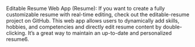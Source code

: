 Editable Resume Web App (Resume):
If you want to create a fully customizable resume with real-time editing, check out the editable-resume project on GitHub.
This web app allows users to dynamically add skills, hobbies, and competencies and directly edit resume content by double-clicking. It’s a great way to maintain an up-to-date and personalized resume6.
